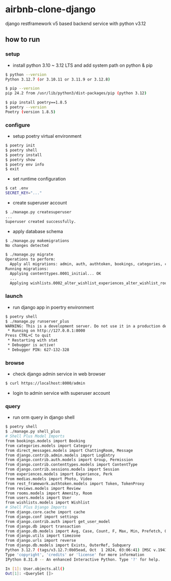 # airbnb-clone-django
django restframework v5 based backend service with python v3.12


## how to run

### setup

- install python 3.10 ~ 3.12 LTS and add system path on python & pip

```sh
$ python --version
Python 3.12.7 (or 3.10.11 or 3.11.9 or 3.12.8)

$ pip --version
pip 24.2 from /usr/lib/python3/dist-packages/pip (python 3.12)

$ pip install poetry==1.8.5
$ poetry --version
Poetry (version 1.8.5)
```

### configure

- setup poetry virtual environment

```sh
$ poetry init
$ poetry shell
$ poetry install
$ poetry show
$ poetry env info
$ exit
```

- set runtime configuration

```sh
$ cat .env
SECRET_KEY="..."
```

- create superuser account

```sh
$ ./manage.py createsuperuser 
...
Superuser created successfully.
```

- apply database schema

```sh
$ ./manage.py makemigrations
No changes detected

$ ./manage.py migrate
Operations to perform:
  Apply all migrations: admin, auth, authtoken, bookings, categories, contenttypes, direct_messages, experiences, medias, reviews, rooms, sessions, users, wishlists
Running migrations:
  Applying contenttypes.0001_initial... OK
  ...
  Applying wishlists.0002_alter_wishlist_experiences_alter_wishlist_rooms_and_more... OK
```

### launch

- run django app in poertry environment

```sh
$ poetry shell
$ ./manage.py runserver_plus
WARNING: This is a development server. Do not use it in a production deployment. Use a production WSGI server instead.
 * Running on http://127.0.0.1:8000
Press CTRL+C to quit
 * Restarting with stat
 * Debugger is active!
 * Debugger PIN: 627-132-328
```

### browse

- check django admin service in web browser

```sh
$ curl https://localhost:8000/admin
```

- login to admin service with superuser account


### query

- run orm query in django shell

```sh
$ poetry shell
$ ./manage.py shell_plus
# Shell Plus Model Imports
from bookings.models import Booking
from categories.models import Category
from direct_messages.models import ChattingRoom, Message
from django.contrib.admin.models import LogEntry
from django.contrib.auth.models import Group, Permission
from django.contrib.contenttypes.models import ContentType
from django.contrib.sessions.models import Session
from experiences.models import Experience, Perk
from medias.models import Photo, Video
from rest_framework.authtoken.models import Token, TokenProxy
from reviews.models import Review
from rooms.models import Amenity, Room
from users.models import User
from wishlists.models import Wishlist
# Shell Plus Django Imports
from django.core.cache import cache
from django.conf import settings
from django.contrib.auth import get_user_model
from django.db import transaction
from django.db.models import Avg, Case, Count, F, Max, Min, Prefetch, Q, Sum, When
from django.utils import timezone
from django.urls import reverse
from django.db.models import Exists, OuterRef, Subquery
Python 3.12.7 (tags/v3.12.7:0b05ead, Oct  1 2024, 03:06:41) [MSC v.1941 64 bit (AMD64)]
Type 'copyright', 'credits' or 'license' for more information
IPython 8.31.0 -- An enhanced Interactive Python. Type '?' for help.

In [1]: User.objects.all()
Out[1]: <QuerySet []>
```
